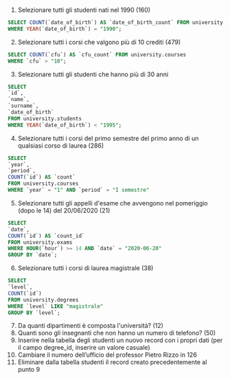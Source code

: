 1. Selezionare tutti gli studenti nati nel 1990 (160)

```sql
SELECT COUNT(`date_of_birth`) AS `date_of_birth_count` FROM university.students
WHERE YEAR(`date_of_birth`) = "1990";
```

2. Selezionare tutti i corsi che valgono più di 10 crediti (479)

```sql
SELECT COUNT(`cfu`) AS `cfu_count` FROM university.courses
WHERE `cfu` > "10";
```

3. Selezionare tutti gli studenti che hanno più di 30 anni

```sql
SELECT
`id`,
`name`,
`surname`,
`date_of_birth`
FROM university.students
WHERE YEAR(`date_of_birth`) < "1995";
```

4. Selezionare tutti i corsi del primo semestre del primo anno di un qualsiasi corso di
   laurea (286)

```sql
SELECT
`year`,
`period`,
COUNT(`id`) AS `count`
FROM university.courses
WHERE `year` = "1" AND `period` = "I semestre"
```

5. Selezionare tutti gli appelli d'esame che avvengono nel pomeriggio (dopo le 14) del
   20/06/2020 (21)

```sql
SELECT
`date`,
COUNT(`id`) AS `count_id`
FROM university.exams
WHERE HOUR(`hour`) >= 14 AND `date` = "2020-06-20"
GROUP BY `date`;
```

6. Selezionare tutti i corsi di laurea magistrale (38)

```sql
SELECT
`level`,
COUNT(`id`)
FROM university.degrees
WHERE `level` LIKE "magistrale"
GROUP BY `level`;
```

7. Da quanti dipartimenti è composta l'università? (12)
8. Quanti sono gli insegnanti che non hanno un numero di telefono? (50)
9. Inserire nella tabella degli studenti un nuovo record con i propri dati (per il campo
   degree_id, inserire un valore casuale)
10. Cambiare il numero dell’ufficio del professor Pietro Rizzo in 126
11. Eliminare dalla tabella studenti il record creato precedentemente al punto 9
